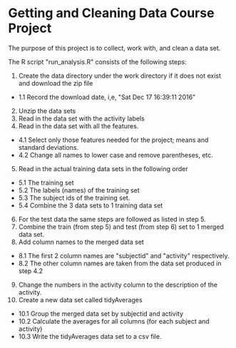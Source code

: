 # Getting and Cleaning Data Course Project

The purpose of this project is to collect, work with, and clean a data set.

The R script "run_analysis.R" consists of the following steps:

1. Create the data directory under the work directory if it does not exist and download the zip file
+ 1.1 Record the download date, i,e, "Sat Dec 17 16:39:11 2016" 
2. Unzip the data sets
3. Read in the data set with the activity labels
4. Read in the data set with all the features.
+ 4.1 Select only those features needed for the project; means and standard deviations.
+ 4.2 Change all names to lower case and remove parentheses, etc.
5. Read in the actual training data sets in the following order
+ 5.1 The training set
+ 5.2 The labels (names) of the training set
+ 5.3 The subject ids of the training set.
+ 5.4 Combine the 3 data sets to 1 training data set
6. For the test data the same steps are followed as listed in step 5.
7. Combine the train (from step 5) and test (from step 6) set to 1 merged data set.
8. Add column names to the merged data set
+ 8.1 The first 2 column names are "subjectid" and "activity" respectively.
+ 8.2 The other column names are taken from the data set produced in step 4.2
9. Change the numbers in the activity column to the description of the activity.
10. Create a new data set called tidyAverages
+ 10.1 Group the merged data set by subjectid and activity
+ 10.2 Calculate the averages for all columns (for each subject and activity)
+ 10.3 Write the tidyAverages data set to a csv file.